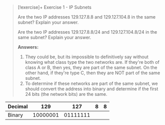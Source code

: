 
> [!exercise]+ Exercise 1 - IP Subnets
> 
> Are the two IP addresses 129.127.8.8 and 129.127.104.8 in the same subnet? Explain your answer.
> 
> Are the two IP addresses 129.127.8.8/24 and 129.127.104.8/24 in the same subnet? Explain your answer.
> 
> **Answers:**
> 1. They could be, but its impossible to definitively say without knowing what class type the two networks are. If they're both of class A or B, then yes, they are part of the same subnet. On the other hand, if they're type C, then they are NOT part of the same subnet.
> 2. To determine if these networks are part of the same subnet, we should convert the address into binary and determine if the first 24 bits (the network bits) are the same. 


| Decimal | 129      | 127      | 8   | 8   |
| ------- | -------- | -------- | --- | --- |
| Binary  | 10000001 | 01111111 |     |     |
